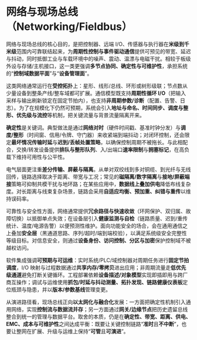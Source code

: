 # 网络与现场总线（Networking/Fieldbus）

网络与现场总线的核心目的，是把控制器、远端 I/O、传感器与执行器在**米级到千米级**范围内可靠联结起来，为**周期性控制与事件驱动通信**提供可预见的带宽、延迟与抖动，同时抵御工业与车载环境中的噪声、震动、温漂与电磁干扰。相较于板级外设与存储/主机接口，这一类更强调**多节点协同、确定性与可维护性**，承担系统的“**控制域数据平面**”与“**设备管理面**”。

这类网络通常运行在**受控拓扑**上：星形、线形/总线、环形或树形级联；节点数从少量设备到整条产线/整车域都可扩展。通信模型既支持**周期性循环 I/O**（把输入采样与输出刷新锁定在固定节拍内），也支持**非周期参数/诊断**（配置、告警、日志）。为了在规模化下仍然可预期，系统会引入**地址与命名、时间同步、调度与整形、优先级与流控**等机制，把关键流量与背景流量隔离开来。

**确定性**是关键词。典型做法是通过**网络对时**（硬件时间戳、基准时钟分发）与**调度/整形**（时间窗、信用/令牌、守门器）来收紧端到端抖动；对闭环控制，还会限定**最坏情况传输时延**与**迟到/丢帧处置策略**，以确保控制周期不被拖长。与此相配合，交换/转发设备提供**排队与整形队列**、入/出端口**速率限制**与**拥塞标记**，在高负载下维持可用性与公平性。

电气层面更注重**差分传输、屏蔽与隔离**。从单对双绞线到多对铜缆、到光纤与无线回传，链路选择取决于距离、带宽与工况；常见的**磁隔离/数字隔离**与**接地/屏蔽端接**策略可抑制共模干扰与地环路；在某些应用中，**数据线上叠加供电**降低布线复杂度。对长距离与线束复杂场景，链路会采用**自适应均衡、预加重、纠错与重传**以维持误码率。

可靠性与安全性方面，网络通常提供**冗余路径与快速收敛**（环网保护、双归属、故障切换）以抵御单点失效；在设备层引入**健康监测与自检**（链路质量、迟到/重传统计、温度/电源告警）以便预测性维护。面向功能安全的场合，会在通用通信之上叠加**安全层**（黑通道思路、序列/超时/端到端校验），以满足系统级安全完整性等级目标。对信息安全，则通过**设备身份、访问控制、分区与加密**保护控制域不被越权访问。

软件集成强调**可预期与可运维**：实时系统/PLC/域控制器对周期任务进行**固定节拍调度**，I/O 映射与过程数据通过**共享内存/零拷贝**进出应用；非周期流量走**低优先级通道**避免打断关键循环。工程部署依赖**设备描述/对象模型**实现即插即用与跨厂商互操作；调试与运维使用**抓包/时延与抖动测量、拓扑发现、链路健康仪表板**定位瓶颈与隐患，并以**版本/参数基线**管理变更。

从演进路径看，现场总线正向**以太网化与融合化**发展：一方面把确定性机制引入通用网络，实现**控制流与数据流并存**；另一方面通过**网关/边缘节点**把历史遗留总线整合到统一的管理与数据平台。取舍的本质，仍是在**确定性、带宽、距离、供电、EMC、成本与可维护性**之间达成平衡：既要让关键控制链路“**准时**且**不中断**”，也要让整网在扩展、升级与运维上保持“**可管**且**可演进**”。
